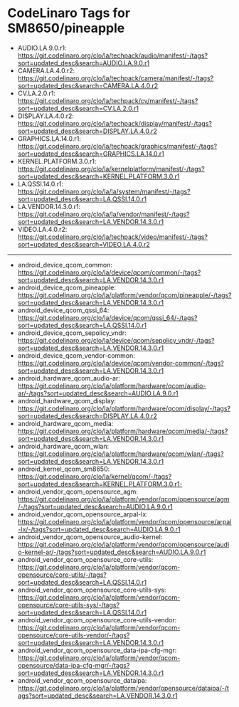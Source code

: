 # CodeLinaro Tags for SM8650/pineapple
* AUDIO.LA.9.0.r1: https://git.codelinaro.org/clo/la/techpack/audio/manifest/-/tags?sort=updated_desc&search=AUDIO.LA.9.0.r1
* CAMERA.LA.4.0.r2: https://git.codelinaro.org/clo/la/techpack/camera/manifest/-/tags?sort=updated_desc&search=CAMERA.LA.4.0.r2
* CV.LA.2.0.r1: https://git.codelinaro.org/clo/la/techpack/cv/manifest/-/tags?sort=updated_desc&search=CV.LA.2.0.r1
* DISPLAY.LA.4.0.r2: https://git.codelinaro.org/clo/la/techpack/display/manifest/-/tags?sort=updated_desc&search=DISPLAY.LA.4.0.r2
* GRAPHICS.LA.14.0.r1: https://git.codelinaro.org/clo/la/techpack/graphics/manifest/-/tags?sort=updated_desc&search=GRAPHICS.LA.14.0.r1
* KERNEL.PLATFORM.3.0.r1: https://git.codelinaro.org/clo/la/kernelplatform/manifest/-/tags?sort=updated_desc&search=KERNEL.PLATFORM.3.0.r1
* LA.QSSI.14.0.r1: https://git.codelinaro.org/clo/la/la/system/manifest/-/tags?sort=updated_desc&search=LA.QSSI.14.0.r1
* LA.VENDOR.14.3.0.r1: https://git.codelinaro.org/clo/la/la/vendor/manifest/-/tags?sort=updated_desc&search=LA.VENDOR.14.3.0.r1
* VIDEO.LA.4.0.r2: https://git.codelinaro.org/clo/la/techpack/video/manifest/-/tags?sort=updated_desc&search=VIDEO.LA.4.0.r2
----------------------------------------------------------------------------------------------------------------------------------------------------
* android_device_qcom_common: https://git.codelinaro.org/clo/la/device/qcom/common/-/tags?sort=updated_desc&search=LA.VENDOR.14.3.0.r1
* android_device_qcom_pineapple: https://git.codelinaro.org/clo/la/platform/vendor/qcom/pineapple/-/tags?sort=updated_desc&search=LA.VENDOR.14.3.0.r1
* android_device_qcom_qssi_64: https://git.codelinaro.org/clo/la/device/qcom/qssi_64/-/tags?sort=updated_desc&search=LA.QSSI.14.0.r1
* android_device_qcom_sepolicy_vndr: https://git.codelinaro.org/clo/la/device/qcom/sepolicy_vndr/-/tags?sort=updated_desc&search=LA.VENDOR.14.3.0.r1
* android_device_qcom_vendor-common: https://git.codelinaro.org/clo/la/device/qcom/vendor-common/-/tags?sort=updated_desc&search=LA.VENDOR.14.3.0.r1
* android_hardware_qcom_audio-ar: https://git.codelinaro.org/clo/la/platform/hardware/qcom/audio-ar/-/tags?sort=updated_desc&search=AUDIO.LA.9.0.r1
* android_hardware_qcom_display: https://git.codelinaro.org/clo/la/platform/hardware/qcom/display/-/tags?sort=updated_desc&search=DISPLAY.LA.4.0.r2
* android_hardware_qcom_media: https://git.codelinaro.org/clo/la/platform/hardware/qcom/media/-/tags?sort=updated_desc&search=LA.VENDOR.14.3.0.r1
* android_hardware_qcom_wlan: https://git.codelinaro.org/clo/la/platform/hardware/qcom/wlan/-/tags?sort=updated_desc&search=LA.VENDOR.14.3.0.r1
* android_kernel_qcom_sm8650: https://git.codelinaro.org/clo/la/kernel/qcom/-/tags?sort=updated_desc&search=KERNEL.PLATFORM.3.0.r1-
* android_vendor_qcom_opensource_agm: https://git.codelinaro.org/clo/la/platform/vendor/qcom/opensource/agm/-/tags?sort=updated_desc&search=AUDIO.LA.9.0.r1
* android_vendor_qcom_opensource_arpal-lx: https://git.codelinaro.org/clo/la/platform/vendor/qcom/opensource/arpal-lx/-/tags?sort=updated_desc&search=AUDIO.LA.9.0.r1
* android_vendor_qcom_opensource_audio-kernel: https://git.codelinaro.org/clo/la/platform/vendor/qcom/opensource/audio-kernel-ar/-/tags?sort=updated_desc&search=AUDIO.LA.9.0.r1
* android_vendor_qcom_opensource_core-utils: https://git.codelinaro.org/clo/la/platform/vendor/qcom-opensource/core-utils/-/tags?sort=updated_desc&search=LA.QSSI.14.0.r1
* android_vendor_qcom_opensource_core-utils-sys: https://git.codelinaro.org/clo/la/platform/vendor/qcom-opensource/core-utils-sys/-/tags?sort=updated_desc&search=LA.QSSI.14.0.r1
* android_vendor_qcom_opensource_core-utils-vendor: https://git.codelinaro.org/clo/la/platform/vendor/qcom-opensource/core-utils-vendor/-/tags?sort=updated_desc&search=LA.VENDOR.14.3.0.r1
* android_vendor_qcom_opensource_data-ipa-cfg-mgr: https://git.codelinaro.org/clo/la/platform/vendor/qcom-opensource/data-ipa-cfg-mgr/-/tags?sort=updated_desc&search=LA.VENDOR.14.3.0.r1
* android_vendor_qcom_opensource_dataipa: https://git.codelinaro.org/clo/la/platform/vendor/opensource/dataipa/-/tags?sort=updated_desc&search=LA.VENDOR.14.3.0.r1

